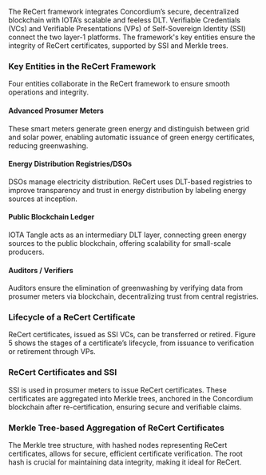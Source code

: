 The ReCert framework integrates Concordium’s secure, decentralized blockchain with IOTA’s scalable and feeless DLT. Verifiable Credentials (VCs) and Verifiable Presentations (VPs) of Self-Sovereign Identity (SSI) connect the two layer-1 platforms. The framework's key entities ensure the integrity of ReCert certificates, supported by SSI and Merkle trees.

### Key Entities in the ReCert Framework
Four entities collaborate in the ReCert framework to ensure smooth operations and integrity.

#### Advanced Prosumer Meters
These smart meters generate green energy and distinguish between grid and solar power, enabling automatic issuance of green energy certificates, reducing greenwashing.

#### Energy Distribution Registries/DSOs
DSOs manage electricity distribution. ReCert uses DLT-based registries to improve transparency and trust in energy distribution by labeling energy sources at inception.

#### Public Blockchain Ledger
IOTA Tangle acts as an intermediary DLT layer, connecting green energy sources to the public blockchain, offering scalability for small-scale producers.

#### Auditors / Verifiers
Auditors ensure the elimination of greenwashing by verifying data from prosumer meters via blockchain, decentralizing trust from central registries.

### Lifecycle of a ReCert Certificate
ReCert certificates, issued as SSI VCs, can be transferred or retired. Figure 5 shows the stages of a certificate’s lifecycle, from issuance to verification or retirement through VPs.

### ReCert Certificates and SSI
SSI is used in prosumer meters to issue ReCert certificates. These certificates are aggregated into Merkle trees, anchored in the Concordium blockchain after re-certification, ensuring secure and verifiable claims.

### Merkle Tree-based Aggregation of ReCert Certificates
The Merkle tree structure, with hashed nodes representing ReCert certificates, allows for secure, efficient certificate verification. The root hash is crucial for maintaining data integrity, making it ideal for ReCert.
